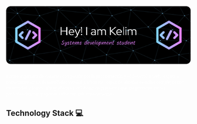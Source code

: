 
# <img src="bannerKelim.png" width="800"/> 

<p style="color:white;font-size:small; font-family: consolas">Futuro ingeniero de sistemas con pasión por la programación y el desarrollo web. Aspiro a convertirme en un desarrollador versátil y eficiente, capaz de abordar desafíos complejos con creatividad y lógica. Estoy abierto a colaborar en proyectos que me permitan crecer profesionalmente y aportar valor con mis conocimientos</p>

## Technology Stack 💻



<!-- ## Skills 🎯
- 🔭 I’m currently working on ...
- 🌱 I’m currently learning ...
- 👯 I’m looking to collaborate on ...
- 🤔 I’m looking for help with ...
- 💬 Ask me about ...
- 📫 How to reach me: ...
- 😄 Pronouns: ...
- ⚡ Fun fact: ... -->

